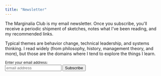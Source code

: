 ```yaml
---
title: "Newsletter"
---
```


The Marginalia Club is my email newsletter. Once you subscribe, you'll receive a periodic shipment of sketches, notes what I've been reading, and my recommended links.

Typical themes are behavior change, technical leadership, and systems thinking. I read widely (from philosophy, history, management theory, and more), but those are the domains where I tend to explore the things I learn.

<form
  action="https://buttondown.email/api/emails/embed-subscribe/dehowell"
  method="post"
  target="popupwindow"
  onsubmit="window.open('https://buttondown.email/dehowell', 'popupwindow')"
  class="embeddable-buttondown-form"
  style="font-size: smaller;"
>
  <label for="bd-email" style="display: block;">Enter your email address:</label>
  <input type="email" name="email" placeholder="email address" id="bd-email">
  <input type="hidden" value="1" name="embed"></input>
  <input type="submit" value="Subscribe"></input>
</form>
